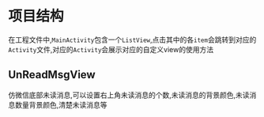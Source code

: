 # 项目结构
在工程文件中,`MainActivity`包含一个`ListView`,点击其中的各`item`会跳转到对应的`Activity`文件,对应的`Activity`会展示对应的自定义view的使用方法

## UnReadMsgView
仿微信底部未读消息,可以设置右上角未读消息的个数,未读消息的背景颜色,未读消息数量背景颜色,清楚未读消息等